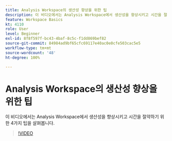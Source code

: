 ```yaml
---
title: Analysis Workspace의 생산성 향상을 위한 팁
description: 이 비디오에서는 Analysis Workspace에서 생산성을 향상시키고 시간을 절약하기 위한 4가지 팁을 살펴봅니다.
feature: Workspace Basics
kt: 4110
role: User
level: Beginner
exl-id: 8f8f597f-bc43-4baf-8c5c-f1dd869bef82
source-git-commit: 84984ad9bf65cfc69117e40ac0e0cfe503cac5e5
workflow-type: tm+mt
source-wordcount: '48'
ht-degree: 100%

---
```


# Analysis Workspace의 생산성 향상을 위한 팁

이 비디오에서는 Analysis Workspace에서 생산성을 향상시키고 시간을 절약하기 위한 4가지 팁을 살펴봅니다.

>[!VIDEO](https://video.tv.adobe.com/v/31157/?quality=12&learn=on)
